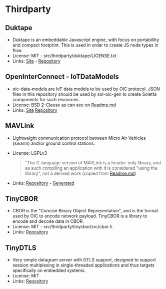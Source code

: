 # Thirdparty

## Duktape
 * Duktape is an embeddable Javascript engine, with focus on
   portabillity and compact footprint. This is used in order
   to create JS node types in flow.
 * License: MIT - src/thirdparty/duktape/LICENSE.txt
 * Links: [Site](http://duktape.org) -
   [Repository](https://github.com/svaarala/duktape)

## OpenInterConnect - IoTDataModels
  * oic-data-models are IoT data models to be used by OIC protocol.
    JSON files in this repository should be used by sol-oic-gen to
    create Soletta components for such resources.
  * License: BSD 2-Clause as can see on [Readme.md](https://github.com/OpenInterConnect/IoTDataModels/blob/master/README.md)
  * Links: [Site](http://openconnectivity.org/)
  [Repository](https://github.com/OpenInterConnect/IoTDataModels)

## MAVLink
 * Lightweight communication protocol between Micro Air Vehicles (swarm)
   and/or ground control stations.
 * License: LGPLv3

   > "The C-language version of MAVLink is a header-only library,
   and as such compiling an application with it is considered
   "using the library", not a derived work
   (copied from [Readme.md](https://github.com/mavlink/mavlink/blob/master/README.md))
 * Links: [Repository](https://github.com/mavlink/mavlink) -
   [Generated](https://github.com/mavlink/c_library)

## TinyCBOR
 * CBOR is the "Concise Binary Object Representation", and is the
   format used by OIC to encode network payload. TinyCBOR is a library
   to encode and decode data in CBOR.
 * License: MIT - src/thirdparty/tinycbor/src/cbor.h
 * Links: [Repository](https://github.com/01org/tinycbor)

## TinyDTLS
 * Very simple datagram server with DTLS support, designed to support
   session multiplexing in single-threaded
   applications and thus targets specifically on embedded systems.
 * License: MIT
 * Links: [Repository](http://sourceforge.net/projects/tinydtls/)
